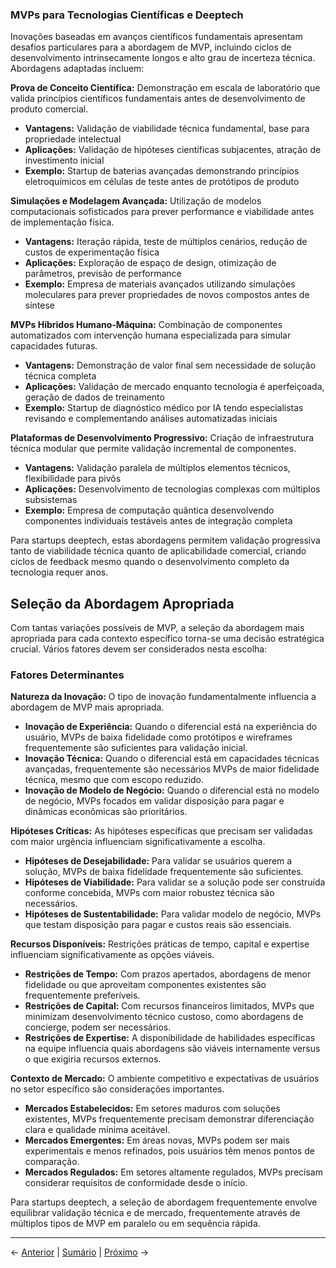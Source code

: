 ### MVPs para Tecnologias Científicas e Deeptech

Inovações baseadas em avanços científicos fundamentais apresentam desafios particulares para a abordagem de MVP, incluindo ciclos de desenvolvimento intrinsecamente longos e alto grau de incerteza técnica. Abordagens adaptadas incluem:

**Prova de Conceito Científica:**
Demonstração em escala de laboratório que valida princípios científicos fundamentais antes de desenvolvimento de produto comercial.

- **Vantagens:** Validação de viabilidade técnica fundamental, base para propriedade intelectual
- **Aplicações:** Validação de hipóteses científicas subjacentes, atração de investimento inicial
- **Exemplo:** Startup de baterias avançadas demonstrando princípios eletroquímicos em células de teste antes de protótipos de produto

**Simulações e Modelagem Avançada:**
Utilização de modelos computacionais sofisticados para prever performance e viabilidade antes de implementação física.

- **Vantagens:** Iteração rápida, teste de múltiplos cenários, redução de custos de experimentação física
- **Aplicações:** Exploração de espaço de design, otimização de parâmetros, previsão de performance
- **Exemplo:** Empresa de materiais avançados utilizando simulações moleculares para prever propriedades de novos compostos antes de síntese

**MVPs Híbridos Humano-Máquina:**
Combinação de componentes automatizados com intervenção humana especializada para simular capacidades futuras.

- **Vantagens:** Demonstração de valor final sem necessidade de solução técnica completa
- **Aplicações:** Validação de mercado enquanto tecnologia é aperfeiçoada, geração de dados de treinamento
- **Exemplo:** Startup de diagnóstico médico por IA tendo especialistas revisando e complementando análises automatizadas iniciais

**Plataformas de Desenvolvimento Progressivo:**
Criação de infraestrutura técnica modular que permite validação incremental de componentes.

- **Vantagens:** Validação paralela de múltiplos elementos técnicos, flexibilidade para pivôs
- **Aplicações:** Desenvolvimento de tecnologias complexas com múltiplos subsistemas
- **Exemplo:** Empresa de computação quântica desenvolvendo componentes individuais testáveis antes de integração completa

Para startups deeptech, estas abordagens permitem validação progressiva tanto de viabilidade técnica quanto de aplicabilidade comercial, criando ciclos de feedback mesmo quando o desenvolvimento completo da tecnologia requer anos.

## Seleção da Abordagem Apropriada

Com tantas variações possíveis de MVP, a seleção da abordagem mais apropriada para cada contexto específico torna-se uma decisão estratégica crucial. Vários fatores devem ser considerados nesta escolha:

### Fatores Determinantes

**Natureza da Inovação:**
O tipo de inovação fundamentalmente influencia a abordagem de MVP mais apropriada.

- **Inovação de Experiência:** Quando o diferencial está na experiência do usuário, MVPs de baixa fidelidade como protótipos e wireframes frequentemente são suficientes para validação inicial.
- **Inovação Técnica:** Quando o diferencial está em capacidades técnicas avançadas, frequentemente são necessários MVPs de maior fidelidade técnica, mesmo que com escopo reduzido.
- **Inovação de Modelo de Negócio:** Quando o diferencial está no modelo de negócio, MVPs focados em validar disposição para pagar e dinâmicas econômicas são prioritários.

**Hipóteses Críticas:**
As hipóteses específicas que precisam ser validadas com maior urgência influenciam significativamente a escolha.

- **Hipóteses de Desejabilidade:** Para validar se usuários querem a solução, MVPs de baixa fidelidade frequentemente são suficientes.
- **Hipóteses de Viabilidade:** Para validar se a solução pode ser construída conforme concebida, MVPs com maior robustez técnica são necessários.
- **Hipóteses de Sustentabilidade:** Para validar modelo de negócio, MVPs que testam disposição para pagar e custos reais são essenciais.

**Recursos Disponíveis:**
Restrições práticas de tempo, capital e expertise influenciam significativamente as opções viáveis.

- **Restrições de Tempo:** Com prazos apertados, abordagens de menor fidelidade ou que aproveitam componentes existentes são frequentemente preferíveis.
- **Restrições de Capital:** Com recursos financeiros limitados, MVPs que minimizam desenvolvimento técnico custoso, como abordagens de concierge, podem ser necessários.
- **Restrições de Expertise:** A disponibilidade de habilidades específicas na equipe influencia quais abordagens são viáveis internamente versus o que exigiria recursos externos.

**Contexto de Mercado:**
O ambiente competitivo e expectativas de usuários no setor específico são considerações importantes.

- **Mercados Estabelecidos:** Em setores maduros com soluções existentes, MVPs frequentemente precisam demonstrar diferenciação clara e qualidade mínima aceitável.
- **Mercados Emergentes:** Em áreas novas, MVPs podem ser mais experimentais e menos refinados, pois usuários têm menos pontos de comparação.
- **Mercados Regulados:** Em setores altamente regulados, MVPs precisam considerar requisitos de conformidade desde o início.

Para startups deeptech, a seleção de abordagem frequentemente envolve equilibrar validação técnica e de mercado, frequentemente através de múltiplos tipos de MVP em paralelo ou em sequência rápida.

---

← [Anterior](./4.1.2_tipos_abordagens_mvp_parte1.md) | [Sumário](../../sumario.md) | [Próximo](./4.1.2_tipos_abordagens_mvp_parte3.md) →
